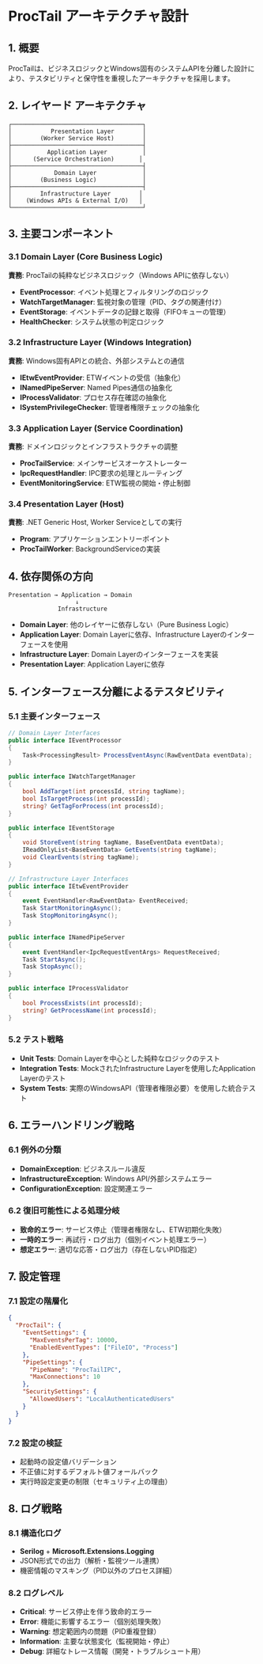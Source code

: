 # ProcTail アーキテクチャ設計

## 1. 概要

ProcTailは、ビジネスロジックとWindows固有のシステムAPIを分離した設計により、テスタビリティと保守性を重視したアーキテクチャを採用します。

## 2. レイヤード アーキテクチャ

```
┌─────────────────────────────────────┐
│           Presentation Layer        │
│        (Worker Service Host)        │
├─────────────────────────────────────┤
│          Application Layer          │
│      (Service Orchestration)       │
├─────────────────────────────────────┤
│            Domain Layer             │
│        (Business Logic)             │
├─────────────────────────────────────┤
│        Infrastructure Layer        │
│    (Windows APIs & External I/O)   │
└─────────────────────────────────────┘
```

## 3. 主要コンポーネント

### 3.1 Domain Layer (Core Business Logic)

**責務**: ProcTailの純粋なビジネスロジック（Windows APIに依存しない）

- **EventProcessor**: イベント処理とフィルタリングのロジック
- **WatchTargetManager**: 監視対象の管理（PID、タグの関連付け）
- **EventStorage**: イベントデータの記録と取得（FIFOキューの管理）
- **HealthChecker**: システム状態の判定ロジック

### 3.2 Infrastructure Layer (Windows Integration)

**責務**: Windows固有APIとの統合、外部システムとの通信

- **IEtwEventProvider**: ETWイベントの受信（抽象化）
- **INamedPipeServer**: Named Pipes通信の抽象化
- **IProcessValidator**: プロセス存在確認の抽象化
- **ISystemPrivilegeChecker**: 管理者権限チェックの抽象化

### 3.3 Application Layer (Service Coordination)

**責務**: ドメインロジックとインフラストラクチャの調整

- **ProcTailService**: メインサービスオーケストレーター
- **IpcRequestHandler**: IPC要求の処理とルーティング
- **EventMonitoringService**: ETW監視の開始・停止制御

### 3.4 Presentation Layer (Host)

**責務**: .NET Generic Host, Worker Serviceとしての実行

- **Program**: アプリケーションエントリーポイント
- **ProcTailWorker**: BackgroundServiceの実装

## 4. 依存関係の方向

```
Presentation → Application → Domain
                   ↓
              Infrastructure
```

- **Domain Layer**: 他のレイヤーに依存しない（Pure Business Logic）
- **Application Layer**: Domain Layerに依存、Infrastructure Layerのインターフェースを使用
- **Infrastructure Layer**: Domain Layerのインターフェースを実装
- **Presentation Layer**: Application Layerに依存

## 5. インターフェース分離によるテスタビリティ

### 5.1 主要インターフェース

```csharp
// Domain Layer Interfaces
public interface IEventProcessor
{
    Task<ProcessingResult> ProcessEventAsync(RawEventData eventData);
}

public interface IWatchTargetManager
{
    bool AddTarget(int processId, string tagName);
    bool IsTargetProcess(int processId);
    string? GetTagForProcess(int processId);
}

public interface IEventStorage
{
    void StoreEvent(string tagName, BaseEventData eventData);
    IReadOnlyList<BaseEventData> GetEvents(string tagName);
    void ClearEvents(string tagName);
}

// Infrastructure Layer Interfaces  
public interface IEtwEventProvider
{
    event EventHandler<RawEventData> EventReceived;
    Task StartMonitoringAsync();
    Task StopMonitoringAsync();
}

public interface INamedPipeServer
{
    event EventHandler<IpcRequestEventArgs> RequestReceived;
    Task StartAsync();
    Task StopAsync();
}

public interface IProcessValidator
{
    bool ProcessExists(int processId);
    string? GetProcessName(int processId);
}
```

### 5.2 テスト戦略

- **Unit Tests**: Domain Layerを中心とした純粋なロジックのテスト
- **Integration Tests**: MockされたInfrastructure Layerを使用したApplication Layerのテスト
- **System Tests**: 実際のWindowsAPI（管理者権限必要）を使用した統合テスト

## 6. エラーハンドリング戦略

### 6.1 例外の分類

- **DomainException**: ビジネスルール違反
- **InfrastructureException**: Windows API/外部システムエラー
- **ConfigurationException**: 設定関連エラー

### 6.2 復旧可能性による処理分岐

- **致命的エラー**: サービス停止（管理者権限なし、ETW初期化失敗）
- **一時的エラー**: 再試行・ログ出力（個別イベント処理エラー）
- **想定エラー**: 適切な応答・ログ出力（存在しないPID指定）

## 7. 設定管理

### 7.1 設定の階層化

```json
{
  "ProcTail": {
    "EventSettings": {
      "MaxEventsPerTag": 10000,
      "EnabledEventTypes": ["FileIO", "Process"]
    },
    "PipeSettings": {
      "PipeName": "ProcTailIPC",
      "MaxConnections": 10
    },
    "SecuritySettings": {
      "AllowedUsers": "LocalAuthenticatedUsers"
    }
  }
}
```

### 7.2 設定の検証

- 起動時の設定値バリデーション
- 不正値に対するデフォルト値フォールバック
- 実行時設定変更の制限（セキュリティ上の理由）

## 8. ログ戦略

### 8.1 構造化ログ

- **Serilog** + **Microsoft.Extensions.Logging**
- JSON形式での出力（解析・監視ツール連携）
- 機密情報のマスキング（PID以外のプロセス詳細）

### 8.2 ログレベル

- **Critical**: サービス停止を伴う致命的エラー
- **Error**: 機能に影響するエラー（個別処理失敗）
- **Warning**: 想定範囲内の問題（PID重複登録）
- **Information**: 主要な状態変化（監視開始・停止）
- **Debug**: 詳細なトレース情報（開発・トラブルシュート用）